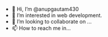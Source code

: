 - 👋 Hi, I’m @anupgautam430
- 👀 I’m interested in web development.
- 💞️ I’m looking to collaborate on ...
- 📫 How to reach me in...

<!---
anupgautam430/anupgautam430 is a ✨ special ✨ repository because its `README.md` (this file) appears on your GitHub profile.
You can click the Preview link to take a look at your changes.
--->
